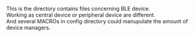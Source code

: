This is the directory contains files concerning BLE device.  
Working as central device or peripheral device are different.  
And several MACROs in config directory could manupulate the amount of device managers.
